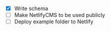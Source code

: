 - [x] Write schema
- [ ] Make NetlifyCMS to be used publicly
- [ ] Deploy example folder to Netlify
